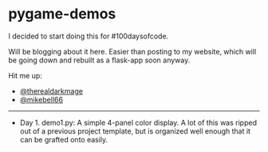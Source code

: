 # pygame-demos

I decided to start doing this for \#100daysofcode.

Will be blogging about it here. Easier than posting to my website, which will be going down and rebuilt as a flask-app soon anyway.

Hit me up: 

- [\@therealdarkmage](https://m.twitter.com/therealdarkmage)
- [\@mikebell66](https://www.codementor.io/mikebell66)

-----

- Day 1. demo1.py: A simple 4-panel color display. A lot of this was ripped out of a previous project template, but is organized well enough that it can be grafted onto easily.

